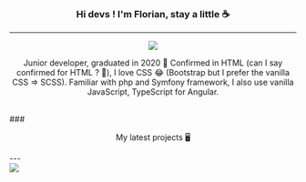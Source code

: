 ### <p align=center>Hi devs ! I'm Florian, stay a little ☕</p>
---
<p align=center>
  <a href="https://fr.linkedin.com/in/florian-p-71a15681?trk=people-guest_people_search-card">
    <img src="https://img.shields.io/badge/LinkedIn-blue?style=flat&logo=linkedin&labelColor=blue">
  </a>
</p>

<p align=center>
  Junior developer, graduated in 2020 🏫 Confirmed in HTML (can I say confirmed for HTML ? 🤔), I love CSS 😂 (Bootstrap but I prefer the vanilla CSS => SCSS). Familiar with php and Symfony framework, I also use vanilla JavaScript, TypeScript for Angular.
</p>
<br/>
### <p align=center>My latest projects 🖥️</p>
---
<br/>
<a href="https://github.com/anuraghazra/github-readme-stats">
  <img align="center" src="https://github-readme-stats.vercel.app/api/pin/?username=floriqn&repo=about_my_model" />
</a>

<!--
**floriqn/floriqn** is a ✨ _special_ ✨ repository because its `README.md` (this file) appears on your GitHub profile.

Here are some ideas to get you started:

- 🔭 I’m currently working on ...
- 🌱 I’m currently learning ...
- 👯 I’m looking to collaborate on ...
- 🤔 I’m looking for help with ...
- 💬 Ask me about ...
- 📫 How to reach me: ...
- 😄 Pronouns: ...
- ⚡ Fun fact: ...
-->

